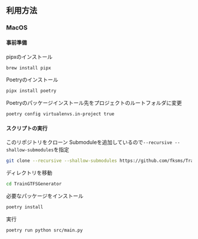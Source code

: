## 利用方法

### MacOS

#### 事前準備

pipxのインストール
```sh
brew install pipx
```

Poetryのインストール
```sh
pipx install poetry
```

Poetryのパッケージインストール先をプロジェクトのルートフォルダに変更
```sh
poetry config virtualenvs.in-project true
```

#### スクリプトの実行

このリポジトリをクローン
Submoduleを追加しているので`--recursive --shallow-submodules`を指定
```sh
git clone --recursive --shallow-submodules https://github.com/fksms/TrainGTFSGenerator.git
```

ディレクトリを移動
```sh
cd TrainGTFSGenerator
```

必要なパッケージをインストール
```sh
poetry install
```

実行
```sh
poetry run python src/main.py
```